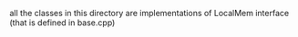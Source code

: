 all the classes in this directory are implementations of LocalMem interface (that is defined in base.cpp)